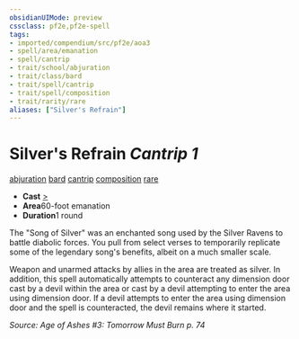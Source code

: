 ```yaml
---
obsidianUIMode: preview
cssclass: pf2e,pf2e-spell
tags:
- imported/compendium/src/pf2e/aoa3
- spell/area/emanation
- spell/cantrip
- trait/school/abjuration
- trait/class/bard
- trait/spell/cantrip
- trait/spell/composition
- trait/rarity/rare
aliases: ["Silver's Refrain"]
---
```

# Silver's Refrain *Cantrip 1*   
[abjuration](abjuration.md)  [bard](rules/traits/bard.md)  [cantrip](cantrip.md)  [composition](composition.md)  [rare](rare.md)  

- **Cast** [>](chapter-9-playing-the-game.md#Actions "Single Action") 
- **Area**60-foot emanation
- **Duration**1 round

The "Song of Silver" was an enchanted song used by the Silver Ravens to battle diabolic forces. You pull from select verses to temporarily replicate some of the legendary song's benefits, albeit on a much smaller scale.

Weapon and unarmed attacks by allies in the area are treated as silver. In addition, this spell automatically attempts to counteract any dimension door cast by a devil within the area or cast by a devil attempting to enter the area using dimension door. If a devil attempts to enter the area using dimension door and the spell is counteracted, the devil remains where it started.

*Source: Age of Ashes #3: Tomorrow Must Burn p. 74*